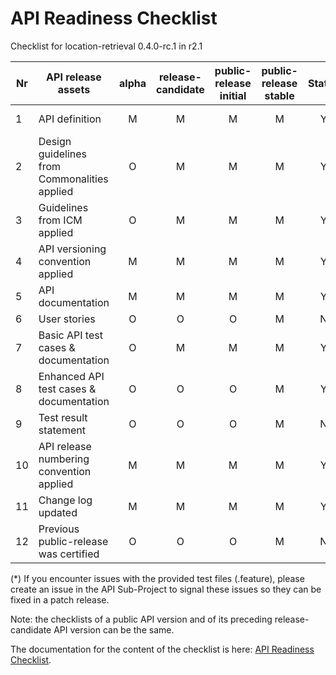 # API Readiness Checklist

Checklist for location-retrieval 0.4.0-rc.1 in r2.1

| Nr | API release assets                           | alpha | release-candidate | public-release<br>initial | public-release<br> stable | Status |                                                Comments                                                |
|----|----------------------------------------------|:-----:|:-----------------:|:-------------------------:|:-------------------------:|:------:|:------------------------------------------------------------------------------------------------------:|
| 1  | API definition                               |   M   |         M         |             M             |             M             |   Y    |     [/code/API_definitions/location-retrieval.yaml](/code/API_definitions/location-retrieval.yaml)     |
| 2  | Design guidelines from Commonalities applied |   O   |         M         |             M             |             M             |   Y    |                                                                                                        |
| 3  | Guidelines from ICM applied                  |   O   |         M         |             M             |             M             |   Y    |                                                                                                        |
| 4  | API versioning convention applied            |   M   |         M         |             M             |             M             |   Y    |                                                                                                        |
| 5  | API documentation                            |   M   |         M         |             M             |             M             |   Y    |                                             inline in yaml                                             |
| 6  | User stories                                 |   O   |         O         |             O             |             M             |   N    |                                                                                                        |
| 7  | Basic API test cases & documentation         |   O   |         M         |             M             |             M             |   Y    | [/code/Test_definitions/location-retrieval.feature](/code/Test_definitions/location-retrieval.feature) |
| 8  | Enhanced API test cases & documentation      |   O   |         O         |             O             |             M             |   Y    | [/code/Test_definitions/location-retrieval.feature](/code/Test_definitions/location-retrieval.feature) |
| 9  | Test result statement                        |   O   |         O         |             O             |             M             |   N    |                                     Test results not available (*)                                     |
| 10 | API release numbering convention applied     |   M   |         M         |             M             |             M             |   Y    |                                                                                                        |
| 11 | Change log updated                           |   M   |         M         |             M             |             M             |   Y    |                                     [/CHANGELOG.md](/CHANGELOG.md)                                     |
| 12 | Previous public-release was certified        |   O   |         O         |             O             |             M             |   N    |                                                                                                        |

(*) If you encounter issues with the provided test files (.feature), please create an issue in the API Sub-Project to signal these issues so they can be fixed in a patch release.

Note: the checklists of a public API version and of its preceding release-candidate API version can be the same.

The documentation for the content of the checklist is here: [API Readiness Checklist](https://wiki.camaraproject.org/display/CAM/API+Release+Process#APIReleaseProcess-APIreadinesschecklist).
